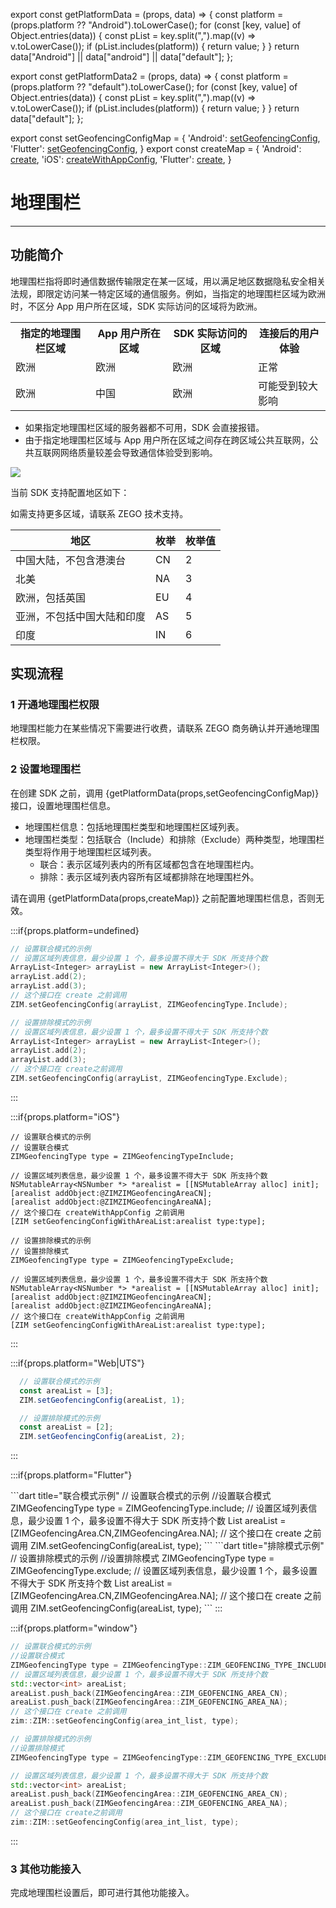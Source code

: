 export const getPlatformData = (props, data) => {
    const platform = (props.platform ?? "Android").toLowerCase();
    for (const [key, value] of Object.entries(data)) {
        const pList = key.split(",").map((v) => v.toLowerCase());
        if (pList.includes(platform)) {
            return value;
        }
    }
    return data["Android"] || data["android"] || data["default"];
};

export const getPlatformData2 = (props, data) => {
    const platform = (props.platform ?? "default").toLowerCase();
    for (const [key, value] of Object.entries(data)) {
        const pList = key.split(",").map((v) => v.toLowerCase());
        if (pList.includes(platform)) {
            return value;
        }
    }
    return data["default"];
};

export const setGeofencingConfigMap = {
  'Android': <a href="@setGeofencingConfig" target='_blank'>setGeofencingConfig</a>,
  'Flutter': <a href="https://pub.dev/documentation/zego_zim/latest/zego_zim/ZIM/setGeofencingConfig.html" target='_blank'>setGeofencingConfig</a>,
}
export const createMap = {
  'Android': <a href="@create" target='_blank'>create</a>,
  'iOS': <a href="@createWithAppConfig" target='_blank'>createWithAppConfig</a>,
  'Flutter': <a href="https://pub.dev/documentation/zego_zim/latest/zego_zim/ZIM/create.html" target='_blank'>create</a>,
}



# 地理围栏

- - -

## 功能简介

地理围栏指将即时通信数据传输限定在某一区域，用以满足地区数据隐私安全相关法规，即限定访问某一特定区域的通信服务。例如，当指定的地理围栏区域为欧洲时，不区分 App 用户所在区域，SDK 实际访问的区域将为欧洲。

<table>
<tbody><tr>
<th>指定的地理围栏区域</th>
<th>App 用户所在区域</th>
<th>SDK 实际访问的区域</th>
<th>连接后的用户体验</th>
</tr>
<tr>
<td>欧洲</td>
<td>欧洲</td>
<td>欧洲</td>
<td>正常</td>
</tr>
<tr>
<td>欧洲</td>
<td>中国</td>
<td>欧洲</td>
<td>可能受到较大影响</td>
</tr>
</tbody></table>

<Warning title="注意">

- 如果指定地理围栏区域的服务器都不可用，SDK 会直接报错。
- 由于指定地理围栏区域与 App 用户所在区域之间存在跨区域公共互联网，公共互联网网络质量较差会导致通信体验受到影响。
</Warning>

<Frame width="512" height="auto" caption=""><img src="https://doc-media.zego.im/sdk-doc/Pics/ZIM/GeoFence.jpeg" /></Frame>

当前 SDK 支持配置地区如下：

<Note title="说明">

如需支持更多区域，请联系 ZEGO 技术支持。
</Note>


|地区|枚举|枚举值|
|-|-|-|
|中国大陆，不包含港澳台|CN|2|
|北美|NA|3|
|欧洲，包括英国|EU|4|
|亚洲，不包括中国大陆和印度|AS|5|
|印度|IN|6|

## 实现流程

### 1 开通地理围栏权限

地理围栏能力在某些情况下需要进行收费，请联系 ZEGO 商务确认并开通地理围栏权限。

### 2 设置地理围栏

在创建 SDK 之前，调用 {getPlatformData(props,setGeofencingConfigMap)} 接口，设置地理围栏信息。

- 地理围栏信息：包括地理围栏类型和地理围栏区域列表。
- 地理围栏类型：包括联合（Include）和排除（Exclude）两种类型，地理围栏类型将作用于地理围栏区域列表。
    - 联合：表示区域列表内的所有区域都包含在地理围栏内。
    - 排除：表示区域列表内容所有区域都排除在地理围栏外。

<Warning title="注意">

请在调用 {getPlatformData(props,createMap)} 之前配置地理围栏信息，否则无效。
</Warning>

:::if{props.platform=undefined}
<CodeGroup>
```cpp title="联合模式示例"
// 设置联合模式的示例
// 设置区域列表信息，最少设置 1 个，最多设置不得大于 SDK 所支持个数
ArrayList<Integer> arrayList = new ArrayList<Integer>();
arrayList.add(2);
arrayList.add(3);
// 这个接口在 create 之前调用
ZIM.setGeofencingConfig(arrayList, ZIMGeofencingType.Include);
```
```cpp title="排除模式示例"
// 设置排除模式的示例
// 设置区域列表信息，最少设置 1 个，最多设置不得大于 SDK 所支持个数
ArrayList<Integer> arrayList = new ArrayList<Integer>();
arrayList.add(2);
arrayList.add(3);
// 这个接口在 create之前调用
ZIM.setGeofencingConfig(arrayList, ZIMGeofencingType.Exclude);
```
</CodeGroup>
:::

:::if{props.platform="iOS"}
<CodeGroup>
```objc title="联合模式示例"
// 设置联合模式的示例
// 设置联合模式
ZIMGeofencingType type = ZIMGeofencingTypeInclude;

// 设置区域列表信息，最少设置 1 个，最多设置不得大于 SDK 所支持个数
NSMutableArray<NSNumber *> *arealist = [[NSMutableArray alloc] init];
[arealist addObject:@ZIMZIMGeofencingAreaCN];
[arealist addObject:@ZIMZIMGeofencingAreaNA];
// 这个接口在 createWithAppConfig 之前调用
[ZIM setGeofencingConfigWithAreaList:arealist type:type];
```
```objc title="排除模式示例"    
// 设置排除模式的示例
// 设置排除模式
ZIMGeofencingType type = ZIMGeofencingTypeExclude;
    
// 设置区域列表信息，最少设置 1 个，最多设置不得大于 SDK 所支持个数
NSMutableArray<NSNumber *> *arealist = [[NSMutableArray alloc] init];
[arealist addObject:@ZIMZIMGeofencingAreaCN];
[arealist addObject:@ZIMZIMGeofencingAreaNA];
// 这个接口在 createWithAppConfig 之前调用
[ZIM setGeofencingConfigWithAreaList:arealist type:type];
```
</CodeGroup>
:::

:::if{props.platform="Web|UTS"}
<CodeGroup>
```typescript title="联合模式示例"
  // 设置联合模式的示例
  const areaList = [3];
  ZIM.setGeofencingConfig(areaList, 1);
  ```
```typescript title="排除模式示例"
  // 设置排除模式的示例
  const areaList = [2];
  ZIM.setGeofencingConfig(areaList, 2);
  ```
</CodeGroup>
:::

:::if{props.platform="Flutter"}

<CodeGroup>
```dart title="联合模式示例"
// 设置联合模式的示例
//设置联合模式
ZIMGeofencingType type = ZIMGeofencingType.include;
// 设置区域列表信息，最少设置 1 个，最多设置不得大于 SDK 所支持个数
List<int> areaList = [ZIMGeofencingArea.CN,ZIMGeofencingArea.NA];
// 这个接口在 create 之前调用
ZIM.setGeofencingConfig(areaList, type);
```
```dart title="排除模式示例"
// 设置排除模式的示例
//设置排除模式
ZIMGeofencingType type = ZIMGeofencingType.exclude;
// 设置区域列表信息，最少设置 1 个，最多设置不得大于 SDK 所支持个数
List<int> areaList = [ZIMGeofencingArea.CN,ZIMGeofencingArea.NA];
// 这个接口在 create 之前调用
ZIM.setGeofencingConfig(areaList, type);
```
</CodeGroup>
:::

:::if{props.platform="window"}
<CodeGroup>
```cpp title="联合模式示例"
// 设置联合模式的示例
//设置联合模式
ZIMGeofencingType type = ZIMGeofencingType::ZIM_GEOFENCING_TYPE_INCLUDE;
// 设置区域列表信息，最少设置 1 个，最多设置不得大于 SDK 所支持个数
std::vector<int> areaList;
areaList.push_back(ZIMGeofencingArea::ZIM_GEOFENCING_AREA_CN);
areaList.push_back(ZIMGeofencingArea::ZIM_GEOFENCING_AREA_NA);
// 这个接口在 create 之前调用
zim::ZIM::setGeofencingConfig(area_int_list, type);
```
```cpp title="排除模式示例"
// 设置排除模式的示例
//设置排除模式
ZIMGeofencingType type = ZIMGeofencingType::ZIM_GEOFENCING_TYPE_EXCLUDE;

// 设置区域列表信息，最少设置 1 个，最多设置不得大于 SDK 所支持个数
std::vector<int> areaList;
areaList.push_back(ZIMGeofencingArea::ZIM_GEOFENCING_AREA_CN);
areaList.push_back(ZIMGeofencingArea::ZIM_GEOFENCING_AREA_NA);
// 这个接口在 create之前调用
zim::ZIM::setGeofencingConfig(area_int_list, type);
```
</CodeGroup>
:::

### 3 其他功能接入
完成地理围栏设置后，即可进行其他功能接入。
